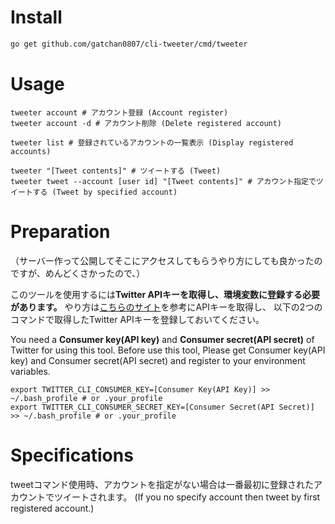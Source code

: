 # Install

```bash
go get github.com/gatchan0807/cli-tweeter/cmd/tweeter
```

# Usage

```
tweeter account # アカウント登録 (Account register)
tweeter account -d # アカウント削除 (Delete registered account)

tweeter list # 登録されているアカウントの一覧表示 (Display registered accounts)

tweeter "[Tweet contents]" # ツイートする (Tweet)
tweeter tweet --account [user id] "[Tweet contents]" # アカウント指定でツイートする (Tweet by specified account)
```

# Preparation
（サーバー作って公開してそこにアクセスしてもらうやり方にしても良かったのですが、めんどくさかったので、）

このツールを使用するには**Twitter APIキーを取得し、環境変数に登録する必要があります。**
やり方は[こちらのサイト](http://phiary.me/twitter-api-key-get-how-to/)を参考にAPIキーを取得し、
以下の2つのコマンドで取得したTwitter APIキーを登録しておいてください。

You need a **Consumer key(API key)** and **Consumer secret(API secret)** of Twitter for using this tool.
Before use this tool, Please get Consumer key(API key) and Consumer secret(API secret) and register to your environment variables. 

```
export TWITTER_CLI_CONSUMER_KEY=[Consumer Key(API Key)] >> ~/.bash_profile # or .your_profile
export TWITTER_CLI_CONSUMER_SECRET_KEY=[Consumer Secret(API Secret)] >> ~/.bash_profile # or .your_profile
```

# Specifications

tweetコマンド使用時、アカウントを指定がない場合は一番最初に登録されたアカウントでツイートされます。
(If you no specify account then tweet by first registered account.)
